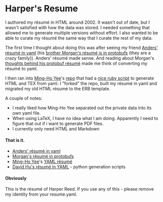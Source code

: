 # Harper's Resume

I authored my résumé in HTML around 2002. It wasn't out of date, but I wasn't satisfied with how the data was stored. I needed something that allowed me to generate multiple versions without effort. I also wanted to be able to curate my résumé the same way that I curate the rest of my data. 

The first time I thought about doing this was after seeing my friend [Anders' résumé in yaml](http://anders.conbere.org/resume/resume.yaml) (his [brother Morgan's résumé is in protobufs](https://raw.github.com/mconbere/Resume/master/mconbere/mconbere.ptxt) (they are a crazy family)). Anders' résumé made sense. And reading about Morgan's [thoughts behind his protobuf résumé](https://github.com/mconbere/Resume/) made me think of converting my résumé to yaml. 

I then ran into [Ming-Ho Yee](http://mhyee.com/)'s [repo](https://github.com/mhyee/resume) that had a [nice ruby script](https://github.com/mhyee/résumé/blob/master/generate.rb) to generate HTML and TEX from yaml.  I "forked" the repo, built my résumé in yaml and migrated my old HTML résumé to the ERB template.  

A couple of notes:

 * I really liked how Ming-Ho Yee separated out the private data into its own yaml file. 
 * When using LaTeX, I have no idea what I am doing. Apparently I need to figure that out if i want to generate PDF files.
 * I currently only need HTML and Markdown

#### That is it. 

* [Anders' résumé in yaml](http://anders.conbere.org/resume/resume.yaml)
* [Morgan's résumé in protobufs](https://github.com/mconbere/Resume/)
* [Ming-Ho Yee](http://mhyee.com/)'s [YAML résumé](https://github.com/mhyee/resume)
* [David Hu's résumé in YAML](https://github.com/divad12/resume) - python generation scripts

#### Obviously
This is the résumé of Harper Reed. If you use any of this - please remove my identity from your resume.yaml.

